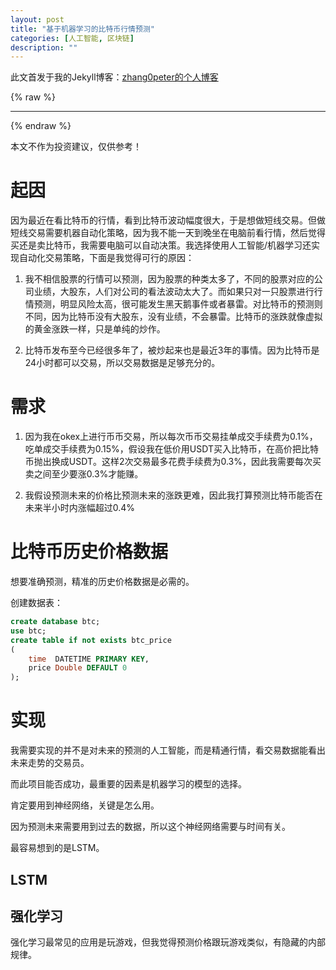 ```yaml
---
layout: post
title: "基于机器学习的比特币行情预测"
categories: [人工智能, 区块链]
description: ""
---
```


此文首发于我的Jekyll博客：[zhang0peter的个人博客](https://zhang0peter.com)         

{% raw %}
***          
{% endraw %}

本文不作为投资建议，仅供参考！
# 起因

因为最近在看比特币的行情，看到比特币波动幅度很大，于是想做短线交易。但做短线交易需要机器自动化策略，因为我不能一天到晚坐在电脑前看行情，然后觉得买还是卖比特币，我需要电脑可以自动决策。我选择使用人工智能/机器学习还实现自动化交易策略，下面是我觉得可行的原因：

1. 我不相信股票的行情可以预测，因为股票的种类太多了，不同的股票对应的公司业绩，大股东，人们对公司的看法波动太大了。而如果只对一只股票进行行情预测，明显风险太高，很可能发生黑天鹅事件或者暴雷。对比特币的预测则不同，因为比特币没有大股东，没有业绩，不会暴雷。比特币的涨跌就像虚拟的黄金涨跌一样，只是单纯的炒作。

2. 比特币发布至今已经很多年了，被炒起来也是最近3年的事情。因为比特币是24小时都可以交易，所以交易数据是足够充分的。


# 需求



1. 因为我在okex上进行币币交易，所以每次币币交易挂单成交手续费为0.1%，吃单成交手续费为0.15%，假设我在低价用USDT买入比特币，在高价把比特币抛出换成USDT。这样2次交易最多花费手续费为0.3%，因此我需要每次买卖之间至少要涨0.3%才能赚。

2. 我假设预测未来的价格比预测未来的涨跌更难，因此我打算预测比特币能否在未来半小时内涨幅超过0.4%

# 比特币历史价格数据

想要准确预测，精准的历史价格数据是必需的。

创建数据表：
```sql
create database btc;
use btc;
create table if not exists btc_price
(
    time  DATETIME PRIMARY KEY,
    price Double DEFAULT 0
);
```

# 实现

我需要实现的并不是对未来的预测的人工智能，而是精通行情，看交易数据能看出未来走势的交易员。

而此项目能否成功，最重要的因素是机器学习的模型的选择。

肯定要用到神经网络，关键是怎么用。

因为预测未来需要用到过去的数据，所以这个神经网络需要与时间有关。

最容易想到的是LSTM。

## LSTM



## 强化学习

强化学习最常见的应用是玩游戏，但我觉得预测价格跟玩游戏类似，有隐藏的内部规律。






